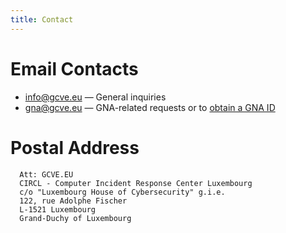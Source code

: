 ```yaml
---
title: Contact 
---
```


# Email Contacts

- [info@gcve.eu](mailto:info@gcve.eu) — General inquiries
- [gna@gcve.eu](mailto:gna@gcve.eu) — GNA-related requests or to [obtain a GNA ID](https://gcve.eu/about/#eligibility-and-process-to-obtain-a-gna-id)

# Postal Address

~~~
  Att: GCVE.EU
  CIRCL - Computer Incident Response Center Luxembourg
  c/o "Luxembourg House of Cybersecurity" g.i.e.
  122, rue Adolphe Fischer
  L-1521 Luxembourg
  Grand-Duchy of Luxembourg
~~~
